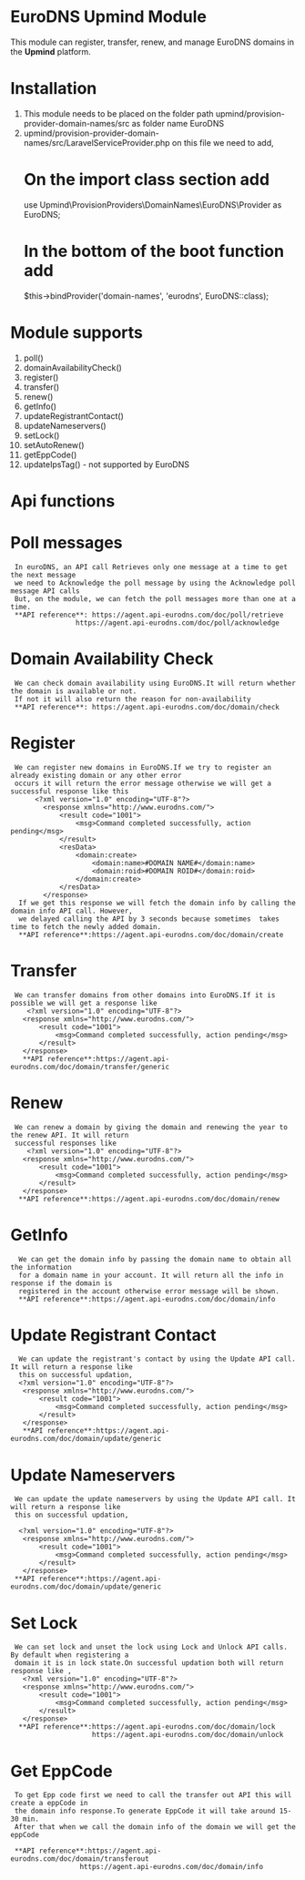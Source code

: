 # EuroDNS Upmind Module
This module can register, transfer, renew, and manage EuroDNS domains in the **Upmind** platform.

# Installation 

1) This module needs to be placed on the folder path upmind/provision-provider-domain-names/src as folder name EuroDNS
2) upmind/provision-provider-domain-names/src/LaravelServiceProvider.php  on this file we need to add,
   # On the   import class section add 
     use Upmind\ProvisionProviders\DomainNames\EuroDNS\Provider as EuroDNS;
   # In the bottom of the boot function add
     $this->bindProvider('domain-names', 'eurodns', EuroDNS::class);



# Module supports
  1) poll()
  2) domainAvailabilityCheck()
  3) register()
  4) transfer()
  5) renew()
  6) getInfo()
  7) updateRegistrantContact()
  8) updateNameservers()
  9) setLock()
  10) setAutoRenew()
  11) getEppCode()
  12) updateIpsTag()	- not supported by EuroDNS

# Api functions
   # Poll messages
     In euroDNS, an API call Retrieves only one message at a time to get the next message 
     we need to Acknowledge the poll message by using the Acknowledge poll message API calls
     But, on the module, we can fetch the poll messages more than one at a time.
     **API reference**: https://agent.api-eurodns.com/doc/poll/retrieve 
                    https://agent.api-eurodns.com/doc/poll/acknowledge
   # Domain Availability Check
     We can check domain availability using EuroDNS.It will return whether the domain is available or not.
     If not it will also return the reason for non-availability
     **API reference**: https://agent.api-eurodns.com/doc/domain/check
   # Register
     We can register new domains in EuroDNS.If we try to register an already existing domain or any other error 
     occurs it will return the error message otherwise we will get a successful response like this
          <?xml version="1.0" encoding="UTF-8"?>
            <response xmlns="http://www.eurodns.com/">
                <result code="1001">
                    <msg>Command completed successfully, action pending</msg>
                </result>
                <resData>
                    <domain:create>
                        <domain:name>#DOMAIN NAME#</domain:name>
                        <domain:roid>#DOMAIN ROID#</domain:roid>
                    </domain:create>
                </resData>
            </response>
      If we get this response we will fetch the domain info by calling the domain info API call. However,
      we delayed calling the API by 3 seconds because sometimes  takes time to fetch the newly added domain.
      **API reference**:https://agent.api-eurodns.com/doc/domain/create
   # Transfer
     We can transfer domains from other domains into EuroDNS.If it is possible we will get a response like 
        <?xml version="1.0" encoding="UTF-8"?>
       <response xmlns="http://www.eurodns.com/">
           <result code="1001">
               <msg>Command completed successfully, action pending</msg>
           </result>
       </response>
       **API reference**:https://agent.api-eurodns.com/doc/domain/transfer/generic
   # Renew
     We can renew a domain by giving the domain and renewing the year to the renew API. It will return 
     successful responses like 
        <?xml version="1.0" encoding="UTF-8"?>
       <response xmlns="http://www.eurodns.com/">
           <result code="1001">
               <msg>Command completed successfully, action pending</msg>
           </result>
       </response>
      **API reference**:https://agent.api-eurodns.com/doc/domain/renew
   # GetInfo
      We can get the domain info by passing the domain name to obtain all the information 
      for a domain name in your account. It will return all the info in response if the domain is 
      registered in the account otherwise error message will be shown.
      **API reference**:https://agent.api-eurodns.com/doc/domain/info

   # Update Registrant Contact
      We can update the registrant's contact by using the Update API call. It will return a response like
      this on successful updation,
      <?xml version="1.0" encoding="UTF-8"?>
       <response xmlns="http://www.eurodns.com/">
           <result code="1001">
               <msg>Command completed successfully, action pending</msg>
           </result>
       </response>
       **API reference**:https://agent.api-eurodns.com/doc/domain/update/generic

   # Update Nameservers
     We can update the update nameservers by using the Update API call. It will return a response like
     this on successful updation,

      <?xml version="1.0" encoding="UTF-8"?>
       <response xmlns="http://www.eurodns.com/">
           <result code="1001">
               <msg>Command completed successfully, action pending</msg>
           </result>
       </response>
     **API reference**:https://agent.api-eurodns.com/doc/domain/update/generic

   # Set Lock
     We can set lock and unset the lock using Lock and Unlock API calls. By default when registering a 
     domain it is in lock state.On successful updation both will return response like ,
       <?xml version="1.0" encoding="UTF-8"?>
       <response xmlns="http://www.eurodns.com/">
           <result code="1001">
               <msg>Command completed successfully, action pending</msg>
           </result>
       </response>
      **API reference**:https://agent.api-eurodns.com/doc/domain/lock
                        https://agent.api-eurodns.com/doc/domain/unlock
   # Get EppCode
     To get Epp code first we need to call the transfer out API this will create a eppCode in 
     the domain info response.To generate EppCode it will take around 15-30 min.
     After that when we call the domain info of the domain we will get the eppCode

     **API reference**:https://agent.api-eurodns.com/doc/domain/transferout 
                     https://agent.api-eurodns.com/doc/domain/info

     
     
     
     
     
      


    

      

        
                     
     

     
     





